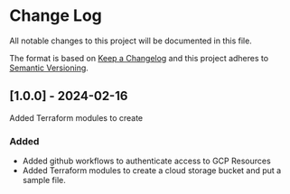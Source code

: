 # Change Log

All notable changes to this project will be documented in this file.

The format is based on [Keep a Changelog](http://keepachangelog.com/)
and this project adheres to [Semantic Versioning](http://semver.org/).

## [1.0.0] - 2024-02-16

Added Terraform modules to create 

### Added

- Added github workflows to authenticate access to GCP Resources
- Added Terraform modules to create a cloud storage bucket and put a sample file.

